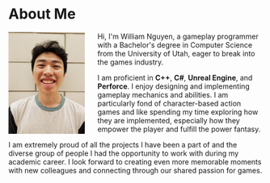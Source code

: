 # About Me

<div style="overflow: hidden;" markdown="1">
  <img src="/assets/img/WilliamNguyen.jpg" style="float: left; max-width:30%; padding-right: 25px;">
  Hi, I'm William Nguyen, a gameplay programmer with a Bachelor's degree in Computer Science from the University of Utah, eager to break into the games industry.

  I am proficient in **C++**, **C#**, **Unreal Engine**, and **Perforce**. I enjoy designing and implementing gameplay mechanics and abilities. I am particularly fond of character-based action games and like spending my time exploring how they are implemented, especially how they empower the player and fulfill the power fantasy.

  I am extremely proud of all the projects I have been a part of and the diverse group of people I had the opportunity to work with during my academic career. I look forward to creating even more memorable moments with new colleagues and connecting through our shared passion for games.
</div>